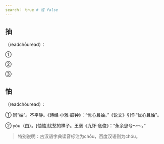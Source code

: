 ```yaml
---
search： true # 或 false
---
```


## 抽

（readchōuread）：

➀

➁

➂

## 怞

（readchóuread）：

➀ 同“妯”。不平静。《诗经·小雅·鼓钟》：“忧心且妯。”《说文》引作“忧心且怞”。

➁ yóu（由）。[怞怞]忧愁的样子。王褒《九怀·危俊》：“永余思兮～～。”

> 特别说明：古汉语字典读音标注为chōu，百度汉语则为chóu。